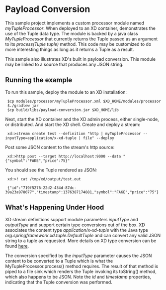 Payload Conversion
==

This sample project implements a custom processor module named *myTupleProcessor*. When deployed to an XD container, demonstrates the use of the Tuple data type. The module is backed by a java class *MyTupleProcessor* that currently returns the Tuple passed as an argument to its *process(Tuple tuple)* method. This code may be customized to do more interesting things as long as it returns a Tuple as a result. 

This sample also illustrates XD's built in payload conversion. This module may be linked to a source that produces any JSON string.

Running the example
---
To run this sample, deploy the module to an XD installation:

     $cp modules/processor/myTupleProcessor.xml $XD_HOME/modules/processor
     $./gradlew jar
     $cp build/libs/payload-conversion.jar $XD_HOME/lib
  
Next, start the XD container and the XD admin process, either single-node, or distributed. And start the XD shell. Create and deploy a stream:

     xd:>stream create test --definition "http | myTupleProcessor --inputType=application/x-xd-tuple | file" --deploy
     
Post some JSON content to the stream's http source:
     
     xd:>http post --target http://localhost:9000 --data "{"symbol":"FAKE","price":75}"     
     
You should see the Tuple rendered as JSON:
	
     xd:>! cat /tmp/xd/output/test.out
     
     {"id":"719f5276-22d2-434d-87dc-39a23a978077","timestamp":1376387174881,"symbol":"FAKE","price":"75"}
    
What's Happening Under Hood
----
XD stream definitions support module parameters *inputType* and *outputType* and support certain type conversions out of the box. XD associates the content type *application/x-xd-tuple* with the Java type *org.springframework.xd.tuple.DefaultTuple* and can convert any valid JSON string to a tuple as requested. More details on XD type conversion can be found [here](https://github.com/spring-projects/spring-xd/wiki/Type-Conversion).
    
The conversion specified by the *inputType* parameter causes the JSON content to be converted to a Tuple which is what the MyTupleProcessor.process() method requires. The result of that method is piped to a file sink which renders the Tuple invoking its toString() method, which also happens to be JSON. Note the *id* and *timestamp* properties, indicating that the Tuple conversion was performed.   
